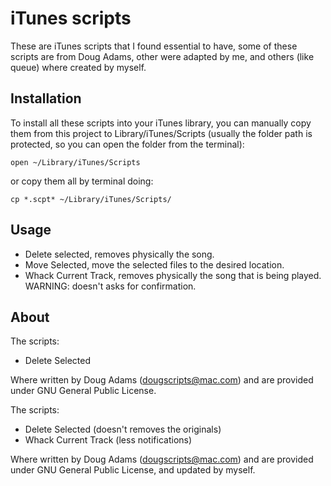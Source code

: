 iTunes scripts
===============

These are iTunes scripts that I found essential to have, some of these scripts are from Doug Adams, other were adapted by me, and others (like queue) where created by myself.

## Installation

To install all these scripts into your iTunes library, you can manually copy them from this project to Library/iTunes/Scripts (usually the folder path is protected, so you can open the folder from the terminal):

```
open ~/Library/iTunes/Scripts
```

or copy them all by terminal doing:

```
cp *.scpt* ~/Library/iTunes/Scripts/
```

## Usage

- Delete selected, removes physically the song.
- Move Selected, move the selected files to the desired location.
- Whack Current Track, removes physically the song that is being played. WARNING: doesn't asks for confirmation.

## About

The scripts:

- Delete Selected

Where written by Doug Adams (dougscripts@mac.com) and are provided under GNU General Public License.

The scripts:

- Delete Selected (doesn't removes the originals)
- Whack Current Track (less notifications)

Where written by Doug Adams (dougscripts@mac.com) and are provided under GNU General Public License, and updated by myself.